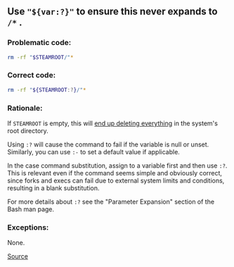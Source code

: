 ## Use `"${var:?}"` to ensure this never expands to `/*` .

### Problematic code:

```sh
rm -rf "$STEAMROOT/"*
```

### Correct code:

```sh
rm -rf "${STEAMROOT:?}/"*
```

### Rationale:

If `STEAMROOT` is empty, this will [end up deleting everything](https://github.com/ValveSoftware/steam-for-linux/issues/3671) in the system's root directory.

Using `:?` will cause the command to fail if the variable is null or unset. Similarly, you can use `:-` to set a default value if applicable.

In the case command substitution, assign to a variable first and then use `:?`. This is relevant even if the command seems simple and obviously correct, since forks and execs can fail due to external system limits and conditions, resulting in a blank substitution.

For more details about `:?` see the "Parameter Expansion" section of the Bash man page.

### Exceptions:

None.

[Source](https://github.com/koalaman/shellcheck/wiki/SC2115)

